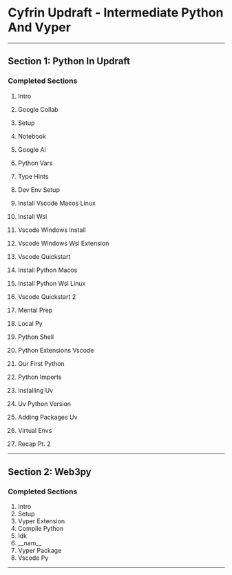 # Cyfrin Updraft - Intermediate Python And Vyper
_______________________________________________________________________________
## Section 1: Python In Updraft

### Completed Sections
1. Intro
2. Google Collab
3. Setup
4. Notebook
5. Google Ai
6. Python Vars
7. Type Hints 

20. Dev Env Setup
21. Install Vscode Macos Linux
22. Install Wsl
23. Vscode Windows Install
24. Vscode Windows Wsl Extension
25. Vscode Quickstart
26. Install Python Macos
27. Install Python Wsl Linux
28. Vscode Quickstart 2
29. Mental Prep
30. Local Py
31. Python Shell
32. Python Extensions Vscode
33. Our First Python
34. Python Imports
35. Installing Uv
36. Uv Python Version
37. Adding Packages Uv
38. Virtual Envs
39. Recap Pt. 2
_______________________________________________________________________________
## Section 2: Web3py

### Completed Sections
1. Intro
2. Setup
3. Vyper Extension
4. Compile Python
5. Idk
6. \_\_nam\_\_
7. Vyper Package
8. Vscode Py

_______________________________________________________________________________
